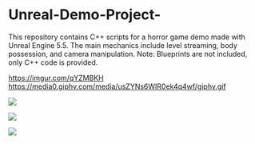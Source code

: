 # Unreal-Demo-Project-
This repository contains C++ scripts for a horror game demo made with Unreal Engine 5.5. The main mechanics include level streaming, body possession, and camera manipulation. Note: Blueprints are not included, only C++ code is provided.

https://imgur.com/qYZMBKH
https://media0.giphy.com/media/usZYNs6WIR0ek4q4wf/giphy.gif

![](https://media0.giphy.com/media/usZYNs6WIR0ek4q4wf/giphy.gif)

![](https://imgur.com/qYZMBKH)

![](https://media0.giphy.com/media/4UwfPIrgLq287kc2Eb/giphy.gif)

